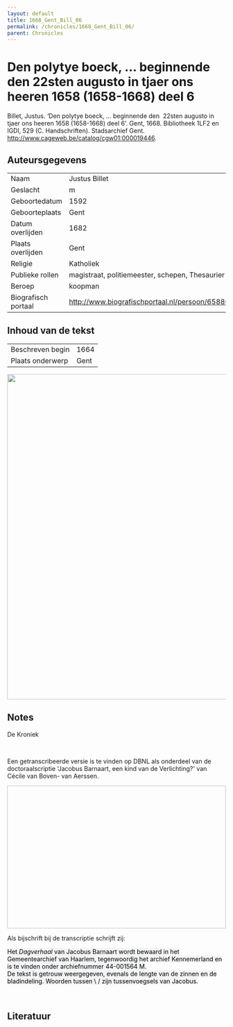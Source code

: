 ```yaml
---
layout: default
title: 1668_Gent_Bill_06
permalink: /chronicles/1668_Gent_Bill_06/
parent: Chronicles
--- 
```



# Den polytye boeck, ... beginnende den  22sten augusto in tjaer ons heeren 1658 (1658-1668) deel 6 

Billet, Justus. ‘Den polytye boeck, ... beginnende den  22sten augusto in tjaer ons heeren 1658 (1658-1668) deel 6’. Gent, 1668. Bibliotheek 1LF2 en lGDl, 529 (C. Handschriften). Stadsarchief Gent. http://www.cageweb.be/catalog/cgw01:000019446. 

## Auteursgegevens 

| | | 
| --------------- | --------------- | 
| Naam | Justus Billet | 
| Geslacht | m | 
 | Geboortedatum | 1592 | 
| Geboorteplaats | Gent | 
| Datum overlijden | 1682 | 
| Plaats overlijden | Gent | 
| Religie | Katholiek | 
| Publieke rollen | magistraat, politiemeester, schepen, Thesaurier | 
| Beroep | koopman | 
| Biografisch portaal | http://www.biografischportaal.nl/persoon/65880947 | 

## Inhoud van de tekst 

| | | 
| --------------- | --------------- | 
| Beschreven begin | 1664 | 
| Plaats onderwerp | Gent | 

[<img src="..\..\barplots_chronicles\1668_Gent_Bill_06.jpg" width="750"/>](..\..\barplots_chronicles\1668_Gent_Bill_06.jpg) 

## Notes 

<div data-schema-version="8"><p>De Kroniek</p>
<p>&nbsp;</p>
<p>Een getranscribeerde versie is te vinden op DBNL als onderdeel van de doctoraalscriptie 'Jacobus Barnaart, een kind van de Verlichting?' van Cécile van Boven- van Aerssen.</p>
<p><img alt="" data-attachment-key="XMKBAG3I" width="606" height="329"></p>
<p>Als bijschrift bij de transcriptie schrijft zij:</p>
<p><span style="color: #000000"><span style="background-color: #f3f4f5">Het&nbsp;</span></span><em><span style="color: #000000"><span style="background-color: #f3f4f5">Dagverhaal</span></span></em><span style="color: #000000"><span style="background-color: #f3f4f5">&nbsp;van Jacobus Barnaart wordt bewaard in het Gemeentearchief van Haarlem, tegenwoordig het archief Kennemerland en is te vinden onder archiefnummer 44-001564 M.<br>De tekst is getrouw weergegeven, evenals de lengte van de zinnen en de bladindeling. Woorden tussen \ / zijn tussenvoegsels van Jacobus.</span></span></p>
<p>&nbsp;</p>
</div> 

## Literatuur 

